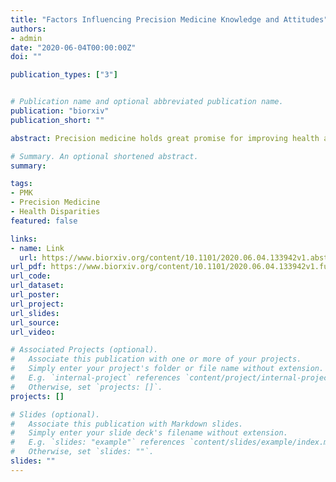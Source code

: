```yaml
---
title: "Factors Influencing Precision Medicine Knowledge and Attitudes"
authors: 
- admin
date: "2020-06-04T00:00:00Z"
doi: ""

publication_types: ["3"]


# Publication name and optional abbreviated publication name.
publication: "biorxiv"
publication_short: ""

abstract: Precision medicine holds great promise for improving health and reducing health disparities that can be most fully realized by advancing diversity and inclusion in research participants. Without engaging underrepresented groups, precision medicine could not only fail to achieve its promise but also further exacerbate the health disparities already burdening the most vulnerable. Yet underrepresentation by people of non-European ancestry continues in precision medicine research and there are disparities across racial groups in the uptake of precision medicine applications and services. Studies have explored possible explanations for population differences in precision medicine participation, but full appreciation of the factors involved is still developing. To better inform the potential for addressing health disparities through PM, we assessed the relationship of precision medicine knowledge and trust in biomedical research with sociodemographic variables. Using a series of linear regression models applied to survey data collected in a diverse sample, we analyzed variation in both precision medicine knowledge and trust in biomedical research with socioeconomic factors as a way to understand the range of precision medicine knowledge (PMK) in a broadly representative group and its relationship to trust in research and demographic characteristics. Our results demonstrate that identifying as Black, while significantly PMK, explains only 1.5% of the PMK variance in unadjusted models and 7% of overall variance in models adjusted for meaningful covariates such as age, marital status, employment, and education. We also found a positive association between PMK and trust in biomedical research. These results indicate that race is a factor affecting PMK, even after accounting for differences in sociodemographic variables. Additional work is needed, however, to identify other factors contributing to variation in PMK as we work to increase diversity and inclusion in precision medicine applications.

# Summary. An optional shortened abstract.
summary:  

tags:
- PMK
- Precision Medicine
- Health Disparities
featured: false

links:
- name: Link
  url: https://www.biorxiv.org/content/10.1101/2020.06.04.133942v1.abstract
url_pdf: https://www.biorxiv.org/content/10.1101/2020.06.04.133942v1.full.pdf
url_code: 
url_dataset: 
url_poster: 
url_project: 
url_slides: 
url_source: 
url_video: 

# Associated Projects (optional).
#   Associate this publication with one or more of your projects.
#   Simply enter your project's folder or file name without extension.
#   E.g. `internal-project` references `content/project/internal-project/index.md`.
#   Otherwise, set `projects: []`.
projects: []

# Slides (optional).
#   Associate this publication with Markdown slides.
#   Simply enter your slide deck's filename without extension.
#   E.g. `slides: "example"` references `content/slides/example/index.md`.
#   Otherwise, set `slides: ""`.
slides: ""
---
```

